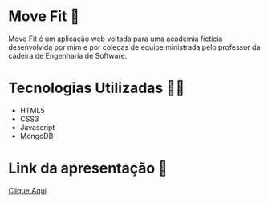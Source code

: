 <h1> Move Fit 💪</h1>

<p> Move Fit é um aplicação web voltada para uma academia fictícia desenvolvida por mim e por colegas de equipe ministrada pelo professor da cadeira de Engenharia de Software.<p>

<h1> Tecnologias Utilizadas 👩‍💻</h1>

<ul>
    <li> HTML5 </li>
    <li> CSS3 </li>
    <li> Javascript </li>
    <li> MongoDB </li>
</ul>

<h1> Link da apresentação 🔗</h1>
<a href="https://www.youtube.com/watch?v=rHmXT4QzpjM&feature=youtu.be">Clique Aqui</a>
